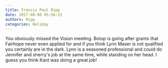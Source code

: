 ```yaml
---
title: Francis Paul Ripp
date: 2017-08-08 05:56:23
authors: Ripp
categories: Holiday
---
```


 You obviously missed the Vision meeting. Botop is going after grants that Fairhope never even applied for and if you think Lynn Maser is not qualified you certainly are in the dark. Lynn is a seasoned professional and could do Jennifer and sherry's job at the same time, while standing on her head. I guess you think Kant was doing a great job!